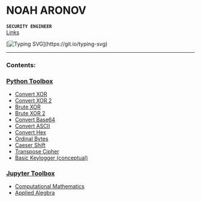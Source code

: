 # NOAH ARONOV

**`SECURITY ENGINEER`**
<br/><a href="https://linktr.ee/noahsec">Links</a>


[![Typing SVG](https://readme-typing-svg.demolab.com?font=Exo+2&pause=1000&color=A81919&random=false&width=300&lines=Security+Engineering.;Security+Research.;Cloud+Security.;AI+Security.;Security+Auditing.;Penetration+Testing.;Red+Teaming.)](https://git.io/typing-svg)


---

### Contents:

<h3><a href="https://github.com/NoahAronov/python-toolbox"> Python Toolbox</a>
 </h3>
	
- <a href="https://github.com/NoahAronov/python-toolbox/blob/main/python-cryptography/convert-xor.py"> Convert XOR</a>
- <a href="https://github.com/NoahAronov/python-toolbox/blob/main/python-cryptography/convert-xor-2.py"> Convert XOR 2</a>
- <a href="https://github.com/NoahAronov/python-toolbox/blob/main/python-cryptography/brute-xor.py"> Brute XOR</a>
- <a href="https://github.com/NoahAronov/python-toolbox/blob/main/python-cryptography/brute-xor-2.py"> Brute XOR 2</a>
- <a href="https://github.com/NoahAronov/python-toolbox/blob/main/python-cryptography/convert-to-base64.py"> Convert Base64</a>
- <a href="https://github.com/NoahAronov/python-toolbox/blob/main/python-cryptography/convert-ascii.py"> Convert ASCII</a>
- <a href="https://github.com/NoahAronov/python-toolbox/blob/main/python-cryptography/convert-hex.py"> Convert Hex</a>
- <a href="https://github.com/NoahAronov/python-toolbox/blob/main/python-cryptography/ordinal-bytes.py"> Ordinal Bytes</a>
- <a href="https://github.com/NoahAronov/python-toolbox/blob/main/python-hacking-TCM-PEH/caesar-shift.py"> Caeser Shift</a>
- <a href="https://github.com/NoahAronov/python-toolbox/blob/main/python-hacking-TCM-PEH/transpose-cipher.py"> Transpose Cipher</a>
- <a href="https://github.com/NoahAronov/python-toolbox/blob/main/python-hacking-TCM-PEH/most-basic-keylogger.py"> Basic Keylogger (conceptual)</a>

<!-- <h3><a href="https://github.com/NoahAronov/bash-toolbox"> Bash Toolbox</a>
 </h3>

<h3><a href="https://github.com/NoahAronov/powershell-toolbox"> PowerShell Toolbox</a>
 </h3>

<h3><a href="https://github.com/NoahAronov/sql-toolbox"> SQL Toolbox</a>
 </h3>

<h3><a href="https://github.com/NoahAronov/rust-toolbox"> Rust Toolbox</a>
 </h3> -->
 
<h3><a href="https://github.com/NoahAronov/jupyter-toolbox"> Jupyter Toolbox</a>
 </h3> 

- <a href="https://github.com/NoahAronov/jupyter-toolbox/blob/main/comp-math/"> Computational Mathematics</a>
- <a href="https://github.com/NoahAronov/jupyter-toolbox/blob/main/applied-algebra/"> Applied Alegbra</a>

#

</div>
</p>
